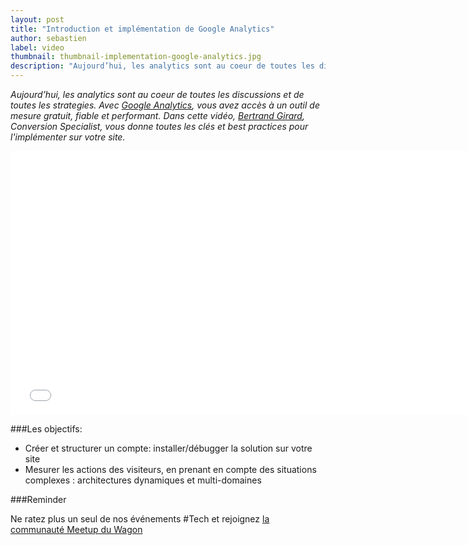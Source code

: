 ```yaml
---
layout: post
title: "Introduction et implémentation de Google Analytics"
author: sebastien
label: video
thumbnail: thumbnail-implementation-google-analytics.jpg
description: "Aujourd’hui, les analytics sont au coeur de toutes les discussions et de toutes les strategies. Avec Google Analytics, vous avez accès à un outil de mesure gratuit, fiable et performant. Dans cette vidéo, Bertrand Girard, Conversion Specialist, vous donne toutes les clés et best practices pour son implémentation sur votre site."
---
```


*Aujourd’hui, les analytics sont au coeur de toutes les discussions et de toutes les strategies. Avec [Google Analytics](http://www.google.com/analytics/), vous avez accès à un outil de mesure gratuit, fiable et performant. Dans cette vidéo, [Bertrand Girard](https://twitter.com/bertrandgirard), Conversion Specialist, vous donne toutes les clés et best practices pour l'implémenter sur votre site.*

<div class="video-wrapper"><iframe width="750" height="422" src="//www.youtube.com/embed/0aaKXA6zxnY?rel=0&amp;showinfo=0" frameborder="0" allowfullscreen></iframe></div>

###Les objectifs:

- Créer et structurer un compte: installer/débugger la solution sur votre site
- Mesurer les actions des visiteurs, en prenant en compte des situations complexes : architectures dynamiques et multi-domaines

###Reminder

Ne ratez plus un seul de nos événements #Tech et rejoignez [la communauté Meetup du Wagon](http://www.meetup.com/Le-Wagon-Paris-Coding-Station/)